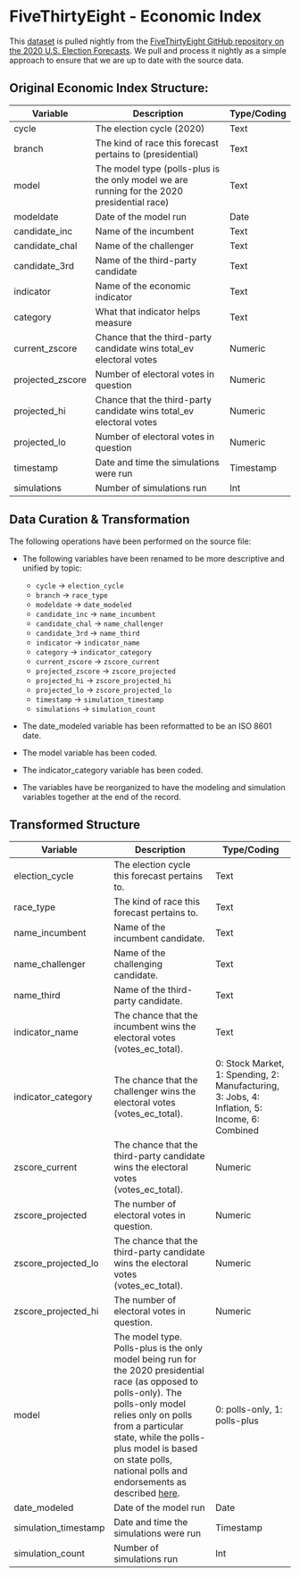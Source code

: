 # FiveThirtyEight - Economic Index

This [dataset](https://projects.fivethirtyeight.com/2020-general-data/economic_index.csv) is pulled nightly from the [FiveThirtyEight GitHub repository on the 2020 U.S. Election Forecasts](https://github.com/fivethirtyeight/data/tree/master/election-forecasts-2020). We pull and process it nightly as a simple approach to ensure that we are up to date with the source data.

## Original Economic Index Structure:  

|Variable | Description | Type/Coding |
|---|----|--|
| cycle            | The election cycle (2020) | Text |
| branch           | The kind of race this forecast pertains to (presidential) | Text |
| model            | The model type (polls-plus is the only model we are running for the 2020 presidential race) | Text |
| modeldate        | Date of the model run | Date |
| candidate_inc    | Name of the incumbent | Text |
| candidate_chal   | Name of the challenger | Text |
| candidate_3rd    | Name of the third-party candidate | Text |
| indicator        | Name of the economic indicator | Text |
| category         | What that indicator helps measure | Text |
| current_zscore   | Chance that the third-party candidate wins total_ev electoral votes | Numeric |
| projected_zscore | Number of electoral votes in question | Numeric |
| projected_hi     | Chance that the third-party candidate wins total_ev electoral votes | Numeric |
| projected_lo     | Number of electoral votes in question | Numeric |
| timestamp        | Date and time the simulations were run | Timestamp |
| simulations      | Number of simulations run | Int |

## Data Curation & Transformation

The following operations have been performed on the source file:

- The following variables have been renamed to be more descriptive and unified by topic:

	- `cycle` -> `election_cycle`  
    - `branch` -> `race_type`  
	- `modeldate` -> `date_modeled`   
	- `candidate_inc` -> `name_incumbent`   
	- `candidate_chal` -> `name_challenger`   
	- `candidate_3rd` -> `name_third`   
	- `indicator` -> `indicator_name`
	- `category` -> `indicator_category`
	- `current_zscore` -> `zscore_current`
	- `projected_zscore` -> `zscore_projected`
	- `projected_hi` -> `zscore_projected_hi`
	- `projected_lo` -> `zscore_projected_lo`
	- `timestamp` -> `simulation_timestamp`  
	- `simulations` -> `simulation_count`  
    
- The date_modeled variable has been reformatted to be an ISO 8601 date. 
- The model variable has been coded.
- The indicator_category variable has been coded.
- The variables have be reorganized to have the modeling and simulation variables together at the end of the record.

## Transformed Structure 

|Variable | Description | Type/Coding |
|---|----|--|
| election_cycle       | The election cycle this forecast pertains to. | Text |
| race_type            | The kind of race this forecast pertains to. | Text |
| name_incumbent       | Name of the incumbent candidate. | Text |
| name_challenger      | Name of the challenging candidate. | Text |
| name_third           | Name of the third-party candidate. | Text |
| indicator_name       | The chance that the incumbent wins the electoral votes (votes_ec_total). | Text |
| indicator_category   | The chance that the challenger wins the electoral votes (votes_ec_total). | 0: Stock Market, 1: Spending, 2: Manufacturing, 3: Jobs, 4: Inflation, 5: Income, 6: Combined |
| zscore_current       | The chance that the third-party candidate wins the electoral votes (votes_ec_total). | Numeric |
| zscore_projected     | The number of electoral votes in question. | Numeric |
| zscore_projected_lo  | The chance that the third-party candidate wins the electoral votes (votes_ec_total). | Numeric |
| zscore_projected_hi  | The number of electoral votes in question. | Numeric |
| model                | The model type. Polls-plus is the only model being run for the 2020 presidential race (as opposed to polls-only). The polls-only model relies only on polls from a particular state, while the polls-plus model is based on state polls, national polls and endorsements as described <a href="https://en.wikipedia.org/wiki/FiveThirtyEight" target="_blank">here</a>. | 0: polls-only, 1: polls-plus |
| date_modeled         | Date of the model run | Date |
| simulation_timestamp | Date and time the simulations were run | Timestamp |
| simulation_count     | Number of simulations run | Int |